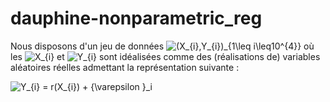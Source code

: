 # dauphine-nonparametric_reg
Nous disposons d'un jeu de données ![(X_{i},Y_{i})_{1\leq i\leq10^{4}}](https://render.githubusercontent.com/render/math?math=(X_%7Bi%2Cj%7D%2CY_%7Bi%2Cj%7D)_%7B1%5Cleq%20i%5Cleq10%5E%7B4%7D%7D) où les ![X_{i}](https://render.githubusercontent.com/render/math?math=X_%7Bi%7D) et ![Y_{i}](https://render.githubusercontent.com/render/math?math=X_%7Bi%7D) sont idéalisées comme des (réalisations de) variables aléatoires réelles admettant la représentation suivante :


![Y_{i} = r(X_{i}) + {\varepsilon }_i](https://render.githubusercontent.com/render/?style=centerme/math?math=Y_%7Bi%7D%20%3D%20r(X_%7Bi%7D)%20%2B%20%7B%5Cvarepsilon%20%7D_i)

